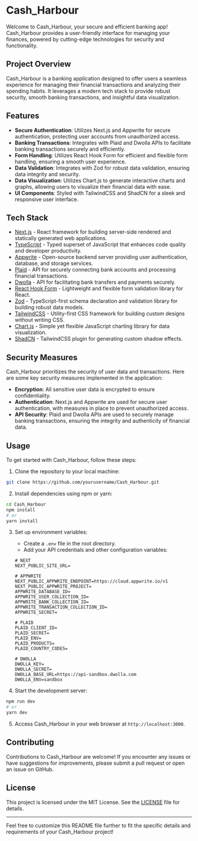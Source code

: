 # Cash_Harbour

Welcome to Cash_Harbour, your secure and efficient banking app! Cash_Harbour provides a user-friendly interface for managing your finances, powered by cutting-edge technologies for security and functionality.

## Project Overview

Cash_Harbour is a banking application designed to offer users a seamless experience for managing their financial transactions and analyzing their spending habits. It leverages a modern tech stack to provide robust security, smooth banking transactions, and insightful data visualization.

## Features

- **Secure Authentication**: Utilizes Next.js and Appwrite for secure authentication, protecting user accounts from unauthorized access.
- **Banking Transactions**: Integrates with Plaid and Dwolla APIs to facilitate banking transactions securely and efficiently.
- **Form Handling**: Utilizes React Hook Form for efficient and flexible form handling, ensuring a smooth user experience.
- **Data Validation**: Integrates with Zod for robust data validation, ensuring data integrity and security.
- **Data Visualization**: Utilizes Chart.js to generate interactive charts and graphs, allowing users to visualize their financial data with ease.
- **UI Components**: Styled with TailwindCSS and ShadCN for a sleek and responsive user interface.

## Tech Stack

- [Next.js](https://nextjs.org/) - React framework for building server-side rendered and statically generated web applications.
- [TypeScript](https://www.typescriptlang.org/) - Typed superset of JavaScript that enhances code quality and developer productivity.
- [Appwrite](https://appwrite.io/) - Open-source backend server providing user authentication, database, and storage services.
- [Plaid](https://plaid.com/) - API for securely connecting bank accounts and processing financial transactions.
- [Dwolla](https://www.dwolla.com/) - API for facilitating bank transfers and payments securely.
- [React Hook Form](https://react-hook-form.com/) - Lightweight and flexible form validation library for React.
- [Zod](https://github.com/colinhacks/zod) - TypeScript-first schema declaration and validation library for building robust data models.
- [TailwindCSS](https://tailwindcss.com/) - Utility-first CSS framework for building custom designs without writing CSS.
- [Chart.js](https://www.chartjs.org/) - Simple yet flexible JavaScript charting library for data visualization.
- [ShadCN](https://github.com/amblerwang/shadcn) - TailwindCSS plugin for generating custom shadow effects.

## Security Measures

Cash_Harbour prioritizes the security of user data and transactions. Here are some key security measures implemented in the application:

- **Encryption**: All sensitive user data is encrypted to ensure confidentiality.
- **Authentication**: Next.js and Appwrite are used for secure user authentication, with measures in place to prevent unauthorized access.
- **API Security**: Plaid and Dwolla APIs are used to securely manage banking transactions, ensuring the integrity and authenticity of financial data.

## Usage

To get started with Cash_Harbour, follow these steps:

1. Clone the repository to your local machine:

```bash
git clone https://github.com/yourusername/Cash_Harbour.git
```

2. Install dependencies using npm or yarn:

```bash
cd Cash_Harbour
npm install
# or
yarn install
```

3. Set up environment variables:

   - Create a `.env` file in the root directory.
   - Add your API credentials and other configuration variables:

   ```plaintext
   # NEXT
   NEXT_PUBLIC_SITE_URL=

   # APPWRITE
   NEXT_PUBLIC_APPWRITE_ENDPOINT=https://cloud.appwrite.io/v1
   NEXT_PUBLIC_APPWRITE_PROJECT=
   APPWRITE_DATABASE_ID=
   APPWRITE_USER_COLLECTION_ID=
   APPWRITE_BANK_COLLECTION_ID=
   APPWRITE_TRANSACTION_COLLECTION_ID=
   APPWRITE_SECRET=

   # PLAID
   PLAID_CLIENT_ID=
   PLAID_SECRET=
   PLAID_ENV=
   PLAID_PRODUCTS=
   PLAID_COUNTRY_CODES=

   # DWOLLA
   DWOLLA_KEY=
   DWOLLA_SECRET=
   DWOLLA_BASE_URL=https://api-sandbox.dwolla.com
   DWOLLA_ENV=sandbox
   ```

4. Start the development server:

```bash
npm run dev
# or
yarn dev
```

5. Access Cash_Harbour in your web browser at `http://localhost:3000`.

## Contributing

Contributions to Cash_Harbour are welcome! If you encounter any issues or have suggestions for improvements, please submit a pull request or open an issue on GitHub.

## License

This project is licensed under the MIT License. See the [LICENSE](LICENSE) file for details.

---

Feel free to customize this README file further to fit the specific details and requirements of your Cash_Harbour project!
